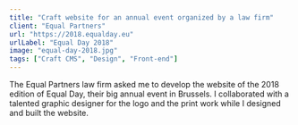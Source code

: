 ```yaml
---
title: "Craft website for an annual event organized by a law firm"
client: "Equal Partners"
url: "https://2018.equalday.eu"
urlLabel: "Equal Day 2018"
image: "equal-day-2018.jpg"
tags: ["Craft CMS", "Design", "Front-end"]
---
```


The Equal Partners law firm  asked me to develop the website of the 2018 edition of Equal Day, their big annual event in Brussels. I collaborated with a talented graphic designer for the logo and the print work while I designed and built the website.
